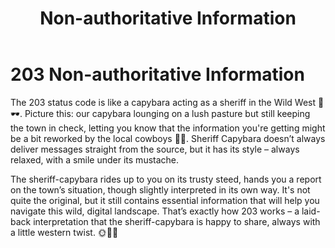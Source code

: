 ﻿---
category: 2xx
code: 203
cover: https://firebasestorage.googleapis.com/v0/b/capy-http.appspot.com/o/Capy-203-750x600.avif?alt=media
thumbnail: https://firebasestorage.googleapis.com/v0/b/capy-http.appspot.com/o/Capy-203-250x200.avif?alt=media
coverAlt: Non-authoritative Information
description: Non-authoritative Information
pubDate: 2014-06-01
tags:
- 2xx
title: Non-authoritative Information
---


# 203 Non-authoritative Information

The 203 status code is like a capybara acting as a sheriff in the Wild West 🐾🕶️. Picture this: our capybara lounging on a lush pasture but still keeping the town in check, letting you know that the information you're getting might be a bit reworked by the local cowboys 🐴🌵. Sheriff Capybara doesn’t always deliver messages straight from the source, but it has its style – always relaxed, with a smile under its mustache.


The sheriff-capybara rides up to you on its trusty steed, hands you a report on the town’s situation, though slightly interpreted in its own way. It's not quite the original, but it still contains essential information that will help you navigate this wild, digital landscape. That’s exactly how 203 works – a laid-back interpretation that the sheriff-capybara is happy to share, always with a little western twist. 🌞🐾🤠




